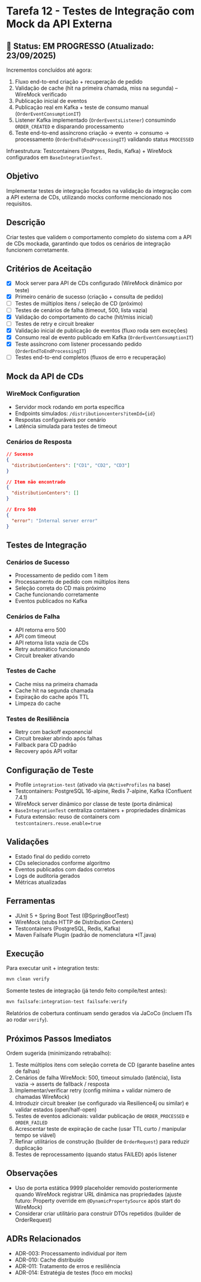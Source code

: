# Tarefa 12 - Testes de Integração com Mock da API Externa

## 🚧 Status: EM PROGRESSO (Atualizado: 23/09/2025)

Incrementos concluídos até agora:

1. Fluxo end-to-end criação + recuperação de pedido
2. Validação de cache (hit na primeira chamada, miss na segunda) – WireMock verificado
3. Publicação inicial de eventos
4. Publicação real em Kafka + teste de consumo manual (`OrderEventConsumptionIT`)
5. Listener Kafka implementado (`OrderEventsListener`) consumindo `ORDER_CREATED` e disparando processamento
6. Teste end-to-end assíncrono criação -> evento -> consumo -> processamento (`OrderEndToEndProcessingIT`) validando status `PROCESSED`

Infraestrutura: Testcontainers (Postgres, Redis, Kafka) + WireMock configurados em `BaseIntegrationTest`.

## Objetivo

Implementar testes de integração focados na validação da integração com a API externa de CDs, utilizando mocks conforme mencionado nos requisitos.

## Descrição

Criar testes que validem o comportamento completo do sistema com a API de CDs mockada, garantindo que todos os cenários de integração funcionem corretamente.

## Critérios de Aceitação

- [x] Mock server para API de CDs configurado (WireMock dinâmico por teste)
- [x] Primeiro cenário de sucesso (criação + consulta de pedido)
- [ ] Testes de múltiplos itens / seleção de CD (próximo)
- [ ] Testes de cenários de falha (timeout, 500, lista vazia)
- [x] Validação do comportamento do cache (hit/miss inicial)
- [ ] Testes de retry e circuit breaker
- [x] Validação inicial de publicação de eventos (fluxo roda sem exceções)
- [x] Consumo real de evento publicado em Kafka (`OrderEventConsumptionIT`)
- [x] Teste assíncrono com listener processando pedido (`OrderEndToEndProcessingIT`)
- [ ] Testes end-to-end completos (fluxos de erro e recuperação)

## Mock da API de CDs

### WireMock Configuration

- Servidor mock rodando em porta específica
- Endpoints simulados: `/distributioncenters?itemId={id}`
- Respostas configuráveis por cenário
- Latência simulada para testes de timeout

### Cenários de Resposta

```json
// Sucesso
{
  "distributionCenters": ["CD1", "CD2", "CD3"]
}

// Item não encontrado
{
  "distributionCenters": []
}

// Erro 500
{
  "error": "Internal server error"
}
```

## Testes de Integração

### Cenários de Sucesso

- Processamento de pedido com 1 item
- Processamento de pedido com múltiplos itens
- Seleção correta do CD mais próximo
- Cache funcionando corretamente
- Eventos publicados no Kafka

### Cenários de Falha

- API retorna erro 500
- API com timeout
- API retorna lista vazia de CDs
- Retry automático funcionando
- Circuit breaker ativando

### Testes de Cache

- Cache miss na primeira chamada
- Cache hit na segunda chamada
- Expiração do cache após TTL
- Limpeza do cache

### Testes de Resiliência

- Retry com backoff exponencial
- Circuit breaker abrindo após falhas
- Fallback para CD padrão
- Recovery após API voltar

## Configuração de Teste

- Profile `integration-test` (ativado via `@ActiveProfiles` na base)
- Testcontainers: PostgreSQL 16-alpine, Redis 7-alpine, Kafka (Confluent 7.4.1)
- WireMock server dinâmico por classe de teste (porta dinâmica)
- `BaseIntegrationTest` centraliza containers + propriedades dinâmicas
- Futura extensão: reuso de containers com `testcontainers.reuse.enable=true`

## Validações

- Estado final do pedido correto
- CDs selecionados conforme algoritmo
- Eventos publicados com dados corretos
- Logs de auditoria gerados
- Métricas atualizadas

## Ferramentas

- JUnit 5 + Spring Boot Test (@SpringBootTest)
- WireMock (stubs HTTP de Distribution Centers)
- Testcontainers (PostgreSQL, Redis, Kafka)
- Maven Failsafe Plugin (padrão de nomenclatura *IT.java)

## Execução

Para executar unit + integration tests:

```bash
mvn clean verify
```

Somente testes de integração (já tendo feito compile/test antes):

```bash
mvn failsafe:integration-test failsafe:verify
```

Relatórios de cobertura continuam sendo gerados via JaCoCo (incluem ITs ao rodar `verify`).

## Próximos Passos Imediatos

Ordem sugerida (minimizando retrabalho):

1. Teste múltiplos itens com seleção correta de CD (garante baseline antes de falhas)
2. Cenários de falha WireMock: 500, timeout simulado (latência), lista vazia → asserts de fallback / resposta
3. Implementar/verificar retry (config mínima + validar número de chamadas WireMock)
4. Introduzir circuit breaker (se configurado via Resilience4j ou similar) e validar estados (open/half-open)
5. Testes de eventos adicionais: validar publicação de `ORDER_PROCESSED` e `ORDER_FAILED`
6. Acrescentar teste de expiração de cache (usar TTL curto / manipular tempo se viável)
7. Refinar utilitários de construção (builder de `OrderRequest`) para reduzir duplicação
8. Testes de reprocessamento (quando status FAILED) após listener

## Observações

- Uso de porta estática 9999 placeholder removido posteriormente quando WireMock registrar URL dinâmica nas propriedades (ajuste futuro: Property override em `@DynamicPropertySource` após start do WireMock)
- Considerar criar utilitário para construir DTOs repetidos (builder de OrderRequest)

## ADRs Relacionados

- ADR-003: Processamento individual por item
- ADR-010: Cache distribuído
- ADR-011: Tratamento de erros e resiliência
- ADR-014: Estratégia de testes (foco em mocks)
